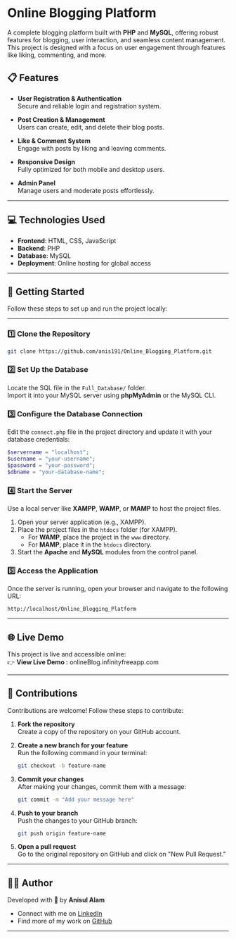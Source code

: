 # Online Blogging Platform

A complete blogging platform built with **PHP** and **MySQL**, offering robust features for blogging, user interaction, and seamless content management. This project is designed with a focus on user engagement through features like liking, commenting, and more.

## 📋 Features

- **User Registration & Authentication**  
  Secure and reliable login and registration system.
  
- **Post Creation & Management**  
  Users can create, edit, and delete their blog posts.
  
- **Like & Comment System**  
  Engage with posts by liking and leaving comments.
  
- **Responsive Design**  
  Fully optimized for both mobile and desktop users.
  
- **Admin Panel**  
  Manage users and moderate posts effortlessly.

---

## 💻 Technologies Used

- **Frontend**: HTML, CSS, JavaScript  
- **Backend**: PHP  
- **Database**: MySQL  
- **Deployment**: Online hosting for global access

---

## 🚀 Getting Started

Follow these steps to set up and run the project locally:

---

### 1️⃣ Clone the Repository 

```bash
git clone https://github.com/anis191/Online_Blogging_Platform.git
```

### 2️⃣ Set Up the Database

Locate the SQL file in the `Full_Database/` folder.  
Import it into your MySQL server using **phpMyAdmin** or the MySQL CLI.

### 3️⃣ Configure the Database Connection

Edit the `connect.php` file in the project directory and update it with your database credentials:

```php
$servername = "localhost";
$username = "your-username";
$password = "your-password";
$dbname = "your-database-name";
```

### 4️⃣ Start the Server

Use a local server like **XAMPP**, **WAMP**, or **MAMP** to host the project files.

1. Open your server application (e.g., XAMPP).  
2. Place the project files in the `htdocs` folder (for XAMPP).  
   - For **WAMP**, place the project in the `www` directory.  
   - For **MAMP**, place it in the `htdocs` directory.  
3. Start the **Apache** and **MySQL** modules from the control panel.  

### 5️⃣ Access the Application

Once the server is running, open your browser and navigate to the following URL:  

```text
http://localhost/Online_Blogging_Platform
```
---

## 🌐 Live Demo

This project is live and accessible online:  
👉 **View Live Demo :** onlineBlog.infinityfreeapp.com

---

## 🤝 Contributions

Contributions are welcome! Follow these steps to contribute:

1. **Fork the repository**  
   Create a copy of the repository on your GitHub account.

2. **Create a new branch for your feature**  
   Run the following command in your terminal:
   ```bash
   git checkout -b feature-name

3. **Commit your changes**  
   After making your changes, commit them with a message:
   ```bash
   git commit -m "Add your message here"

4. **Push to your branch**  
   Push the changes to your GitHub branch:
   ```bash
   git push origin feature-name

5. **Open a pull request**  
   Go to the original repository on GitHub and click on "New Pull Request."

---

## 🧑‍💻 Author

Developed with 💙 by **Anisul Alam**

- Connect with me on [LinkedIn](https://www.linkedin.com/in/anisul-alam-a330042a9/)
- Find more of my work on [GitHub](https://github.com/anis191)

---